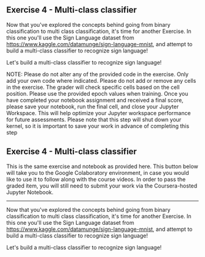 ## Exercise 4 - Multi-class classifier
Now that you've explored the concepts behind going from binary classification to multi class classification, it's time for another Exercise. In this one you'll use the Sign Language dataset from https://www.kaggle.com/datamunge/sign-language-mnist, and attempt to build a multi-class classifier to recognize sign language!

Let's build a multi-class classifier to recognize sign language!

NOTE: Please do not alter any of the provided code in the exercise. Only add your own code where indicated. Please do not add or remove any cells in the exercise. The grader will check specific cells based on the cell position. Please use the provided epoch values when training. Once you have completed your notebook assignment and received a final score, please save your notebook, run the final cell, and close your Jupyter Workspace. This will help optimize your Jupyter workspace performance for future assessments. Please note that this step will shut down your kernel, so it is important to save your work in advance of completing this step

## Exercise 4 - Multi-class classifier
This is the same exercise and notebook as provided here. This button below will take you to the Google Colaboratory environment, in case you would like to use it to follow along with the course videos. In order to pass the graded item, you will still need to submit your work via the Coursera-hosted Jupyter Notebook.

----------------------------------------------------------------------------------

Now that you've explored the concepts behind going from binary classification to multi class classification, it's time for another Exercise. In this one you'll use the Sign Language dataset from https://www.kaggle.com/datamunge/sign-language-mnist, and attempt to build a multi-class classifier to recognize sign language!

Let's build a multi-class classifier to recognize sign language!

